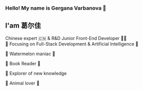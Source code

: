 ### Hello! My name is Gergana Varbanova 👩
## I'am 葛尔佳 
Chinese expert 🇨🇳 & R&D Junior Front-End Developer 👩‍💻 <br>
🎯 Focusing on Full-Stack Development & Artificial Intelligence 🦾

:watermelon:  Watermelon maniac 🍉 <br>

📘 Book Reader 📘 <br>

:book: Explorer of new knowledge <br>

:dog: Animal lover :panda_face:







